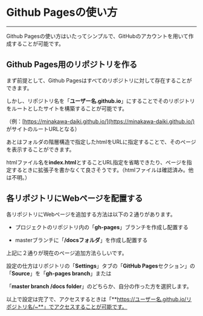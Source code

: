 # Github Pagesの使い方

---

Github Pagesの使い方はいたってシンプルで、GitHubのアカウントを用いて作成することが可能です。

## Github Pages用のリポジトリを作る

まず前提として、Github Pagesはすべてのリポジトリに対して存在することができます。

しかし、リポジトリ名を「**ユーザー名.github.io**」にすることでそのリポジトリをルートとしたサイトを構築することが可能です。

（例：[https://minakawa-daiki.github.io/](https://minakawa-daiki.github.io/) がサイトのルートURLとなる）

あとはフォルダの階層構造で指定したhtmlをURLに指定することで、そのページを表示することができます。

htmlファイル名を**index.html**とすることURL指定を省略できたり、ページを指定するときに拡張子を書かなくて良さそうです。（htmlファイルは確認済み。他は不明。）

## 各リポジトリにWebページを配置する

各リポジトリにWebページを追加する方法は以下の２通りがあります。

* プロジェクトのリポジトリ内の「**gh-pages**」ブランチを作成し配置する

* masterブランチに「**/docsフォルダ**」を作成し配置する

上記に２通りが現在のページ追加方法らしいです。

設定の仕方はリポジトリの「**Settings**」タブの「**GitHub Pages**セクション」の「**Source**」を「**gh-pages branch**」または

「**master branch /docs folder**」のどちらか、自分の作った方を選択します。

以上で設定は完了で、アクセスするときは「**https://ユーザー名.github.io/リポジトリ名/~**」でアクセスすることが可能です。



